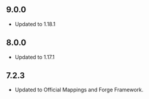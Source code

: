 ## 9.0.0
* Updated to 1.18.1

## 8.0.0
* Updated to 1.17.1

## 7.2.3
* Updated to Official Mappings and Forge Framework.